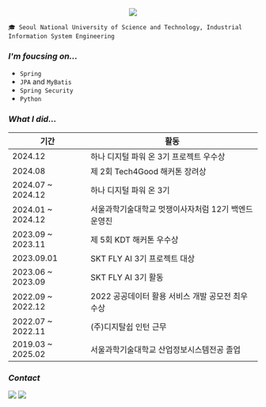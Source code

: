 <div align ="center">
  <img src="https://github.com/se0hyun/se0hyun/assets/79033073/a9f93951-cc90-4f8c-b442-405c1d97b7ed"/>
</div>


```
🎓 Seoul National University of Science and Technology, Industrial Information System Engineering 
```

### *I'm foucsing on...* 
- `Spring`
- `JPA` and `MyBatis`
- `Spring Security`
- `Python`



### *What I did...*

| 기간 | 활동 | 
| --- | --- | 
| 2024.12 | 하나 디지털 파워 온 3기 프로젝트 우수상 |
| 2024.08 | 제 2회 Tech4Good 해커톤 장려상 |
| 2024.07 ~ 2024.12| 하나 디지털 파워 온 3기 |
| 2024.01 ~ 2024.12| 서울과학기술대학교 멋쟁이사자처럼 12기 백엔드 운영진| 
| 2023.09 ~ 2023.11 | 제 5회 KDT 해커톤 우수상 |
| 2023.09.01 | SKT FLY AI 3기 프로젝트 대상|
| 2023.06 ~ 2023.09 | SKT FLY AI 3기 활동|
| 2022.09 ~ 2022.12 | 2022 공공데이터 활용 서비스 개발 공모전 최우수상|
| 2022.07 ~ 2022.11 | (주)디지탈쉽 인턴 근무|
| 2019.03 ~ 2025.02 | 서울과학기술대학교 산업정보시스템전공 졸업 |



### *Contact*
<a href="https://iamse0hyun.tistory.com/"><img src="https://img.shields.io/badge/Tistory-eb531f?style=flat-square&logo=tistory&logoColor=white&link=https://iamse0hyun.tistory.com/"/></a> 
<a href="mailto:be8shyn@gmail.com"><img src="https://img.shields.io/badge/Gmail-34a853?style=flat-square&logo=Gmail&logoColor=white&link=mailto:be8shyn@gmail.com"/></a>




<!--
<div style="display: flex; align-items: center; justify-content: center; background-color: #262626; padding: 10px;">
    <img src="https://github-readme-stats.vercel.app/api?username=se0hyun&hide=stars,contribs&count_private=true&show_icons=true&theme=vue&title_color=00F6FF&text_color=FFFFFF&icon_color=00F6FF&bg_color=262626" alt="stats" style="margin-right: 20px;" />
    <img src="https://github-readme-stats.vercel.app/api/top-langs/?username=se0hyun&layout=compact&bg_color=262626&title_color=00F6FF" alt="toplangs" />
</div>-->

<!--
![Hits](https://hits.seeyoufarm.com/api/count/incr/badge.svg?url=https%3A%2F%2Fgithub.com%2Fse0hyun&count_bg=%230B666A&title_bg=%2397FEED&icon=&icon_color=%23000000&title=hits&edge_flat=false)-->

<!--
**se0hyun/se0hyun** is a ✨ _special_ ✨ repository because its `README.md` (this file) appears on your GitHub profile.

Here are some ideas to get you started:

- 🔭 I’m currently working on ...
- 🌱 I’m currently learning ...
- 👯 I’m looking to collaborate on ...
- 🤔 I’m looking for help with ...
- 💬 Ask me about ...
- 📫 How to reach me: ...
- 😄 Pronouns: ...
- ⚡ Fun fact: ...
-->
